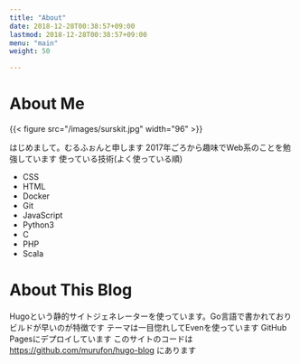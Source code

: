 ```yaml
---
title: "About"
date: 2018-12-28T00:38:57+09:00
lastmod: 2018-12-28T00:38:57+09:00
menu: "main"
weight: 50

---
```


# About Me

{{< figure src="/images/surskit.jpg" width="96" >}}


はじめまして。むるふぉんと申します
2017年ごろから趣味でWeb系のことを勉強しています
使っている技術(よく使っている順)

- CSS
- HTML
- Docker
- Git
- JavaScript
- Python3
- C
- PHP
- Scala

# About This Blog

Hugoという静的サイトジェネレーターを使っています。Go言語で書かれておりビルドが早いのが特徴です
テーマは一目惚れしてEvenを使っています
GitHub Pagesにデプロイしています
このサイトのコードは https://github.com/murufon/hugo-blog にあります